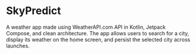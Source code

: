 # SkyPredict
A weather app made using WeatherAPI.com API in Kotlin, Jetpack Compose, and clean architecture. The app allows users to search for a city, display its weather on the home screen, and persist the selected city across launches.
